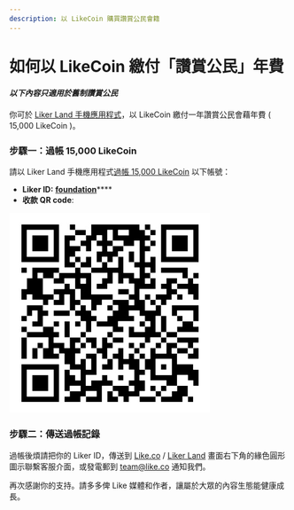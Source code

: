 ```yaml
---
description: 以 LikeCoin 購買讚賞公民會籍
---
```


# 如何以 LikeCoin 繳付「讚賞公民」年費

#### _**以下內容只適用於舊制讚賞公民**_

你可於 [Liker Land 手機應用程式](https://docs.like.co/v/zh/user-guide/reader/download)，以 LikeCoin 繳付一年讚賞公民會藉年費 \( 15,000 LikeCoin \)。

### 步驟一：過帳 15,000 LikeCoin 

請以 Liker Land 手機應用程式[過帳 15,000 LikeCoin](https://docs.like.co/v/zh/user-guide/likecoin-token/like-pay) 以下帳號：

* **Liker ID:** [**foundation**](https://like.co/foundation/15000)\*\*\*\*
* **收款 QR code**:

![Liker ID: foundation](../../.gitbook/assets/img_0803.jpg)

### 步驟二：傳送過帳記錄

過帳後煩請把你的 Liker ID，傳送到 [Like.co](https://like.co/) / [Liker Land](https://liker.land/) 畫面右下角的緣色圓形圖示聯繫客服介面，或發電郵到 [team@like.co](mailto:team@like.co) 通知我們。

再次感謝你的支持。請多多俾 Like 媒體和作者，讓屬於大眾的內容生態能健康成長。

